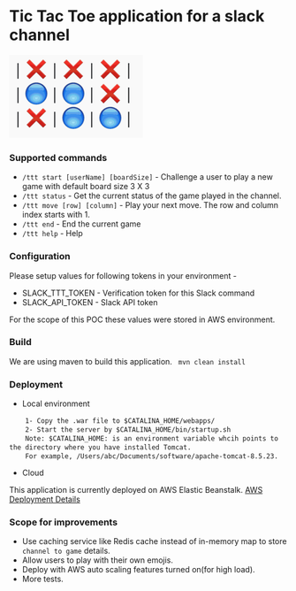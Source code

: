 # Tic Tac Toe application for a slack channel

![TIC TAC TOE](/src/main/resources/image.png?raw=true "Sample Board")

### Supported commands
- `/ttt start [userName] [boardSize]` - Challenge a user to play a new game with default board size 3 X 3
- `/ttt status` - Get the current status of the game played in the channel.
- `/ttt move [row] [column]` - Play your next move. The row and column index starts with 1.
- `/ttt end` - End the current game
- `/ttt help` - Help


### Configuration
Please setup values for following tokens in your environment - 
- SLACK_TTT_TOKEN - Verification token for this Slack command
- SLACK_API_TOKEN - Slack API token

For the scope of this POC these values were stored in AWS environment.

### Build
We are using maven to build this application.
` mvn clean install`

### Deployment
- Local environment
``` 
	1- Copy the .war file to $CATALINA_HOME/webapps/
	2- Start the server by $CATALINA_HOME/bin/startup.sh
	Note: $CATALINA_HOME: is an environment variable whcih points to the directory where you have installed Tomcat. 
	For example, /Users/abc/Documents/software/apache-tomcat-8.5.23. 
```
- Cloud

This application is currently deployed on AWS Elastic Beanstalk. 
[AWS Deployment Details](http://docs.aws.amazon.com/gettingstarted/latest/deploy/deploying-with-elastic-beanstalk.html)


### Scope for improvements
- Use caching service like Redis cache instead of in-memory map to store `channel to game` details.
- Allow users to play with their own emojis.
- Deploy with AWS auto scaling features turned on(for high load).
- More tests.